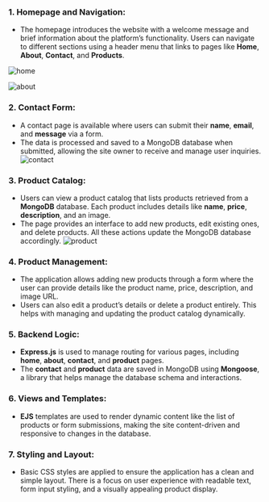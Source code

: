 
### 1. **Homepage and Navigation:**
   - The homepage introduces the website with a welcome message and brief information about the platform’s functionality. Users can navigate to different sections using a header menu that links to pages like **Home**, **About**, **Contact**, and **Products**.
     
![home](https://github.com/user-attachments/assets/d153e641-495a-49a8-b724-24d5fd0cd55b)

![about](https://github.com/user-attachments/assets/599c1144-8990-475a-aceb-880fef6d1b91)

### 2. **Contact Form:**
   - A contact page is available where users can submit their **name**, **email**, and **message** via a form.
   - The data is processed and saved to a MongoDB database when submitted, allowing the site owner to receive and manage user inquiries.
![contact](https://github.com/user-attachments/assets/41213662-ed03-4da0-befe-d9b308ab0d4b)

### 3. **Product Catalog:**
   - Users can view a product catalog that lists products retrieved from a **MongoDB** database. Each product includes details like **name**, **price**, **description**, and an image.
   - The page provides an interface to add new products, edit existing ones, and delete products. All these actions update the MongoDB database accordingly.
![product](https://github.com/user-attachments/assets/a9bb6d6b-433d-4f38-bc61-53aa123de13e)

### 4. **Product Management:**
   - The application allows adding new products through a form where the user can provide details like the product name, price, description, and image URL.
   - Users can also edit a product’s details or delete a product entirely. This helps with managing and updating the product catalog dynamically.

### 5. **Backend Logic:**
   - **Express.js** is used to manage routing for various pages, including **home**, **about**, **contact**, and **product** pages.
   - The **contact** and **product** data are saved in MongoDB using **Mongoose**, a library that helps manage the database schema and interactions.

### 6. **Views and Templates:**
   - **EJS** templates are used to render dynamic content like the list of products or form submissions, making the site content-driven and responsive to changes in the database.

### 7. **Styling and Layout:**
   - Basic CSS styles are applied to ensure the application has a clean and simple layout. There is a focus on user experience with readable text, form input styling, and a visually appealing product display.
